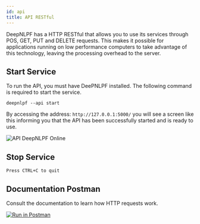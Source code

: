 ```yaml
---
id: api
title: API RESTful
---
```


DeepNLPF has a HTTP RESTful that allows you to use its services through POS, GET, PUT and DELETE requests. This makes it possible for applications running on low performance computers to take advantage of this technology, leaving the processing overhead to the server.

## Start Service
To run the API, you must have DeePNLPF installed. The following command is required to start the service.
<!--DOCUSAURUS_CODE_TABS-->

<!--Shell-->
    deepnlpf --api start

<!--END_DOCUSAURUS_CODE_TABS-->

By accessing the address: ```http://127.0.0.1:5000/``` you will see a screen like this informing you that the API has been successfully started and is ready to use.

![API DeepNLPF Online](https://deepnlpf.github.io/site/img/api_online.png)

## Stop Service

    Press CTRL+C to quit

## Documentation Postman

Consult the documentation to learn how HTTP requests work.  

[![Run in Postman](https://run.pstmn.io/button.svg)](https://documenter.getpostman.com/view/2943437/SVSGMq2A)

